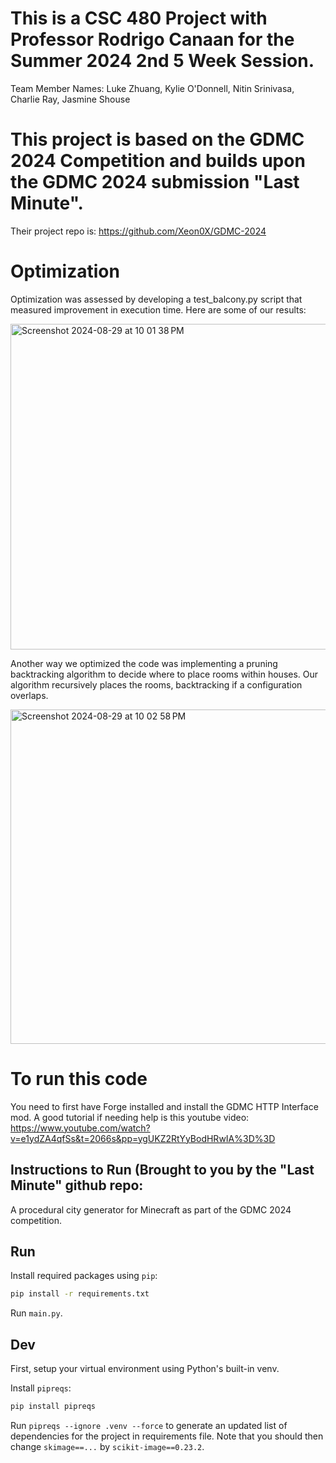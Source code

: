 # This is a CSC 480 Project with Professor Rodrigo Canaan for the Summer 2024 2nd 5 Week Session. 

Team Member Names: Luke Zhuang, Kylie O'Donnell, Nitin Srinivasa, Charlie Ray, Jasmine Shouse

# This project is based on the GDMC 2024 Competition and builds upon the GDMC 2024 submission "Last Minute". 

Their project repo is: https://github.com/Xeon0X/GDMC-2024

# Optimization 
Optimization was assessed by developing a test_balcony.py script that measured improvement in execution time. Here are some of our results: 

<img width="521" alt="Screenshot 2024-08-29 at 10 01 38 PM" src="https://github.com/user-attachments/assets/3c143960-2281-4129-bdfa-e0f95b7e382e">

Another way we optimized the code was implementing a pruning backtracking algorithm to decide where to place rooms within houses. Our algorithm recursively places the rooms, backtracking if a configuration overlaps. 

<img width="535" alt="Screenshot 2024-08-29 at 10 02 58 PM" src="https://github.com/user-attachments/assets/6027edb9-562a-4c68-b8e2-6e8b8257cefa">

# To run this code

You need to first have Forge installed and install the GDMC HTTP Interface mod. A good tutorial if needing help is this youtube video: https://www.youtube.com/watch?v=e1ydZA4qfSs&t=2066s&pp=ygUKZ2RtYyBodHRwIA%3D%3D

## Instructions to Run (Brought to you by the "Last Minute" github repo:
A procedural city generator for Minecraft as part of the GDMC 2024 competition. 

## Run

Install required packages using `pip`:
```bash
pip install -r requirements.txt
```

Run `main.py`.

## Dev 

First, setup your virtual environment using Python's built-in venv.

Install `pipreqs`:
```bash
pip install pipreqs
```

Run `pipreqs --ignore .venv --force` to generate an updated list of dependencies for the project in requirements file. Note that you should then change `skimage==...` by `scikit-image==0.23.2`.
